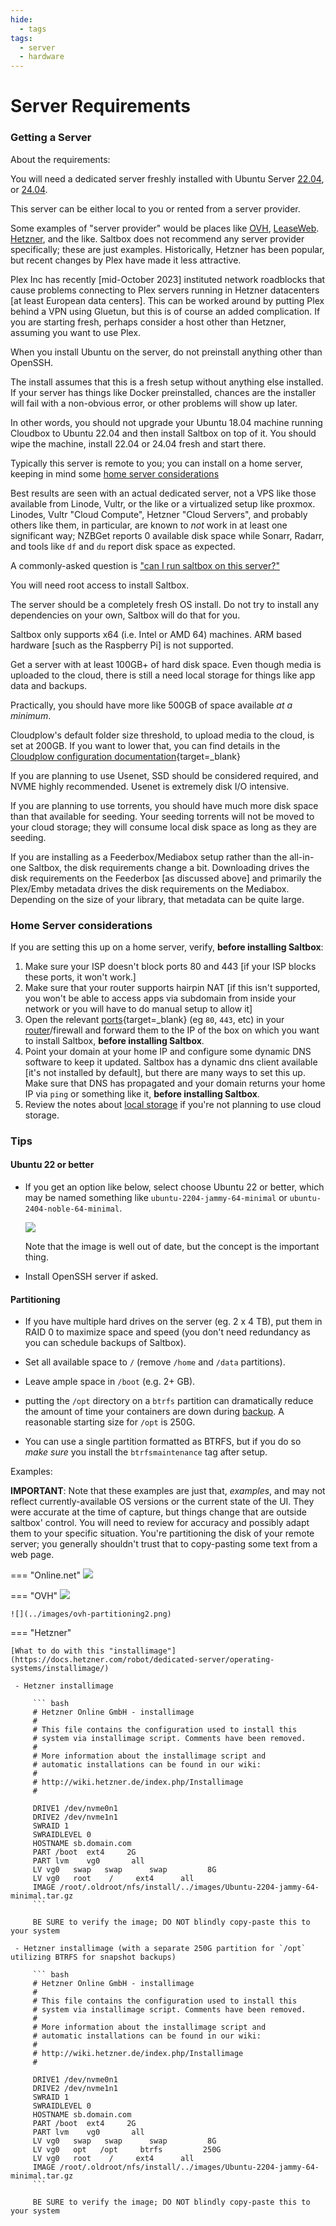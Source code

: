 ```yaml
---
hide:
  - tags
tags:
  - server
  - hardware
---
```


# Server Requirements

### Getting a Server

About the requirements:

You will need a dedicated server freshly installed with Ubuntu Server [22.04](https://releases.ubuntu.com/22.04/), or [24.04](https://releases.ubuntu.com/24.04/).

This server can be either local to you or rented from a server provider.

Some examples of "server provider" would be places like [OVH](https://us.ovhcloud.com/), [LeaseWeb](https://www.leaseweb.com/dedicated-servers). [Hetzner](https://www.hetzner.com/), and the like.  Saltbox does not recommend any server provider specifically; these are just examples.  Historically, Hetzner has been popular, but recent changes by Plex have made it less attractive.

Plex Inc has recently [mid-October 2023] instituted network roadblocks that cause problems connecting to Plex servers running in Hetzner datacenters [at least European data centers].  This can be worked around by putting Plex behind a VPN using Gluetun, but this is of course an added complication.  If you are starting fresh, perhaps consider a host other than Hetzner, assuming you want to use Plex.

When you install Ubuntu on the server, do not preinstall anything other than OpenSSH.

The install assumes that this is a fresh setup without anything else installed.  If your server has things like Docker preinstalled, chances are the installer will fail with a non-obvious error, or other problems will show up later.

In other words, you should not upgrade your Ubuntu 18.04 machine running Cloudbox to Ubuntu 22.04 and then install Saltbox on top of it.  You should wipe the machine, install 22.04 or 24.04 fresh and start there.

Typically this server is remote to you; you can install on a home server, keeping in mind some [home server considerations](#home-server-considerations)

Best results are seen with an actual dedicated server, not a VPS like those available from Linode, Vultr, or the like or a virtualized setup like proxmox.  Linodes, Vultr "Cloud Compute", Hetzner "Cloud Servers", and probably others like them, in particular, are known to _not_ work in at least one significant way; NZBGet reports 0 available disk space while Sonarr, Radarr, and tools like `df` and `du` report disk space as expected.

A commonly-asked question is ["can I run saltbox on this server?"](guides/chazguides/server.md)

You will need root access to install Saltbox.

The server should be a completely fresh OS install. Do not try to install any dependencies on your own, Saltbox will do that for you.

Saltbox only supports x64 (i.e. Intel or AMD 64) machines. ARM based hardware [such as the Raspberry Pi] is not supported.

Get a server with at least 100GB+ of hard disk space. Even though media is uploaded to the cloud, there is still a need local storage for things like app data and backups.

Practically, you should have more like 500GB of space available _at a minimum_.

Cloudplow's default folder size threshold, to upload media to the cloud, is set at 200GB. If you want to lower that, you can find details in the [Cloudplow configuration documentation](../apps/cloudplow.md){target=_blank}

If you are planning to use Usenet, SSD should be considered required, and NVME highly recommended.  Usenet is extremely disk I/O intensive.

If you are planning to use torrents, you should have much more disk space than that available for seeding.  Your seeding torrents will not be moved to your cloud storage; they will consume local disk space as long as they are seeding.

If you are installing as a Feederbox/Mediabox setup rather than the all-in-one Saltbox, the disk requirements change a bit. Downloading drives the disk requirements on the Feederbox [as discussed above] and primarily the Plex/Emby metadata drives the disk requirements on the Mediabox.  Depending on the size of your library, that metadata can be quite large.

### Home Server considerations

If you are setting this up on a home server, verify, **before installing Saltbox**:

  1. Make sure your ISP doesn't block ports 80 and 443 [if your ISP blocks these ports, it won't work.]
  2. Make sure that your router supports hairpin NAT [if this isn't supported, you won't be able to access apps via subdomain from inside your network or you will have to do manual setup to allow it]
  3. Open the relevant [ports](ports.md){target=_blank} (eg `80`, `443`, etc) in your [router](https://portforward.com/router.htm)/firewall and forward them to the IP of the box on which you want to install Saltbox, **before installing Saltbox**.
  4. Point your domain at your home IP and configure some dynamic DNS software to keep it updated.  Saltbox has a dynamic dns client available [it's not installed by default], but there are many ways to set this up.  Make sure that DNS has propagated and your domain returns your home IP via `ping` or something like it, **before installing Saltbox**.
  5. Review the notes about [local storage](local-storage.md) if you're not planning to use cloud storage.

### Tips

#### Ubuntu 22 or better

- If you get an option like below, select choose Ubuntu 22 or better, which may be named something like `ubuntu-2204-jammy-64-minimal` or `ubuntu-2404-noble-64-minimal`.

  ![](../images/ubuntu-selection.png)

  Note that the image is well out of date, but the concept is the important thing.

- Install OpenSSH server if asked.

#### Partitioning

- If you have multiple hard drives on the server (eg. 2 x 4 TB), put them in RAID 0 to maximize space and speed (you don't need redundancy as you can schedule backups of Saltbox).

- Set all available space to `/` (remove `/home` and `/data` partitions).

- Leave ample space in `/boot` (e.g. 2+ GB).

- putting the `/opt` directory on a `btrfs` partition can dramatically reduce the amount of time your containers are down during [backup](../saltbox/backup/backup.md).  A reasonable starting size for `/opt` is 250G.

- You can use a single partition formatted as BTRFS, but if you do so *make sure* you install the `btrfsmaintenance` tag after setup.

Examples:

**IMPORTANT**: Note that these examples are just that, _examples_, and may not reflect currently-available OS versions or the current state of the UI.  They were accurate at the time of capture, but things change that are outside saltbox' control.  You will need to review for accuracy and possibly adapt them to your specific situation.  You're partitioning the disk of your remote server; you generally shouldn't trust that to copy-pasting some text from a web page.

=== "Online.net"
    ![](../images/online-net-partitioning.png)

=== "OVH"
    ![](../images/ovh-partitioning.png)

    ![](../images/ovh-partitioning2.png)

=== "Hetzner"

    [What to do with this "installimage"](https://docs.hetzner.com/robot/dedicated-server/operating-systems/installimage/)

     - Hetzner installimage

         ``` bash
         # Hetzner Online GmbH - installimage
         #
         # This file contains the configuration used to install this
         # system via installimage script. Comments have been removed.
         #
         # More information about the installimage script and
         # automatic installations can be found in our wiki:
         #
         # http://wiki.hetzner.de/index.php/Installimage
         #

         DRIVE1 /dev/nvme0n1
         DRIVE2 /dev/nvme1n1
         SWRAID 1
         SWRAIDLEVEL 0
         HOSTNAME sb.domain.com
         PART /boot  ext4     2G
         PART lvm    vg0       all
         LV vg0   swap   swap      swap         8G
         LV vg0   root    /     ext4      all
         IMAGE /root/.oldroot/nfs/install/../images/Ubuntu-2204-jammy-64-minimal.tar.gz
         ```

         BE SURE to verify the image; DO NOT blindly copy-paste this to your system
    
     - Hetzner installimage (with a separate 250G partition for `/opt` utilizing BTRFS for snapshot backups)

         ``` bash
         # Hetzner Online GmbH - installimage
         #
         # This file contains the configuration used to install this
         # system via installimage script. Comments have been removed.
         #
         # More information about the installimage script and
         # automatic installations can be found in our wiki:
         #
         # http://wiki.hetzner.de/index.php/Installimage
         #

         DRIVE1 /dev/nvme0n1
         DRIVE2 /dev/nvme1n1
         SWRAID 1
         SWRAIDLEVEL 0
         HOSTNAME sb.domain.com
         PART /boot  ext4     2G
         PART lvm    vg0       all
         LV vg0   swap   swap      swap         8G
         LV vg0   opt   /opt     btrfs         250G
         LV vg0   root    /     ext4      all
         IMAGE /root/.oldroot/nfs/install/../images/Ubuntu-2204-jammy-64-minimal.tar.gz
         ```

         BE SURE to verify the image; DO NOT blindly copy-paste this to your system
